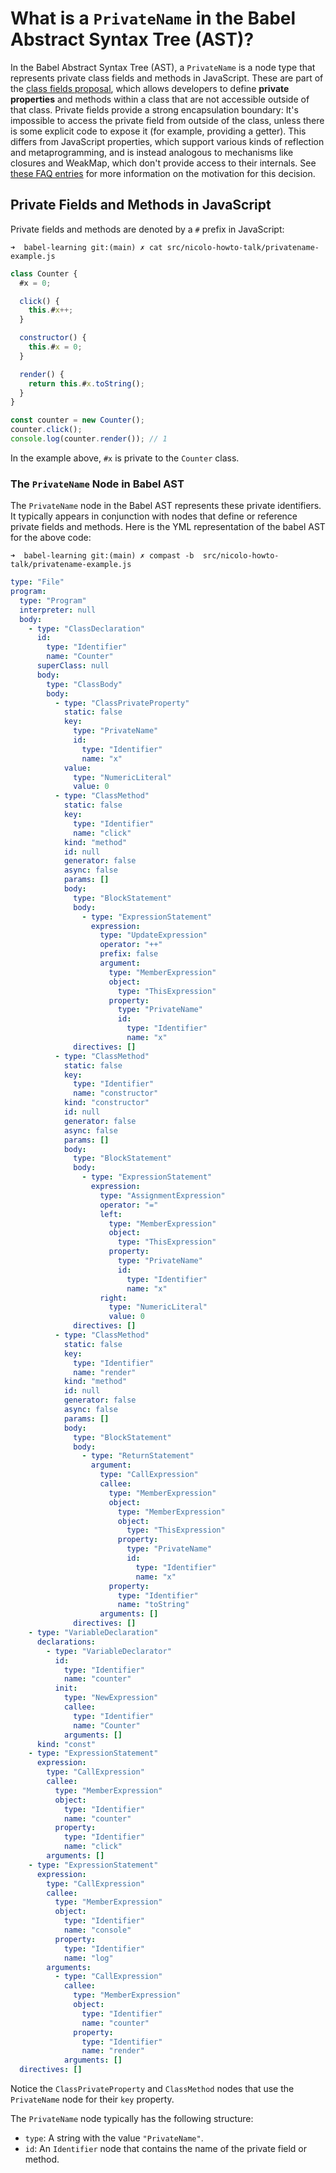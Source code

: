 # What is a `PrivateName` in the Babel Abstract Syntax Tree (AST)?

In the Babel Abstract Syntax Tree (AST), a `PrivateName` is a node type that represents private class fields and methods in JavaScript. These are part of the [class fields proposal](https://github.com/tc39/proposal-class-fields), which allows developers to define **private properties** and methods within a class that are not accessible outside of that class. Private fields provide a strong encapsulation boundary: It's impossible to access the private field from outside of the class, unless there is some explicit code to expose it (for example, providing a getter). This differs from JavaScript properties, which support various kinds of reflection and metaprogramming, and is instead analogous to mechanisms like closures and WeakMap, which don't provide access to their internals. See [these FAQ entries](https://github.com/tc39/proposal-class-fields/blob/master/PRIVATE_SYNTAX_FAQ.md#why-doesnt-this-proposal-allow-some-mechanism-for-reflecting-on--accessing-private-fields-from-outside-the-class-which-declares-them-eg-for-testing-dont-other-languages-normally-allow-that) for more information on the motivation for this decision.

## Private Fields and Methods in JavaScript

Private fields and methods are denoted by a `#` prefix in JavaScript:

`➜  babel-learning git:(main) ✗ cat src/nicolo-howto-talk/privatename-example.js`
```js 
class Counter {
  #x = 0;

  click() {
    this.#x++;
  }

  constructor() {
    this.#x = 0;
  }

  render() {
    return this.#x.toString();
  }
}

const counter = new Counter();
counter.click();
console.log(counter.render()); // 1
```

In the example above, `#x` is private to the `Counter` class.

### The `PrivateName` Node in Babel AST

The `PrivateName` node in the Babel AST represents these private identifiers. It typically appears in conjunction with nodes that define or reference private fields and methods. Here is the YML representation of the babel AST for the above code:

`➜  babel-learning git:(main) ✗ compast -b  src/nicolo-howto-talk/privatename-example.js`
```yml
type: "File"
program:
  type: "Program"
  interpreter: null
  body:
    - type: "ClassDeclaration"
      id:
        type: "Identifier"
        name: "Counter"
      superClass: null
      body:
        type: "ClassBody"
        body:
          - type: "ClassPrivateProperty"
            static: false
            key:
              type: "PrivateName"
              id:
                type: "Identifier"
                name: "x"
            value:
              type: "NumericLiteral"
              value: 0
          - type: "ClassMethod"
            static: false
            key:
              type: "Identifier"
              name: "click"
            kind: "method"
            id: null
            generator: false
            async: false
            params: []
            body:
              type: "BlockStatement"
              body:
                - type: "ExpressionStatement"
                  expression:
                    type: "UpdateExpression"
                    operator: "++"
                    prefix: false
                    argument:
                      type: "MemberExpression"
                      object:
                        type: "ThisExpression"
                      property:
                        type: "PrivateName"
                        id:
                          type: "Identifier"
                          name: "x"
              directives: []
          - type: "ClassMethod"
            static: false
            key:
              type: "Identifier"
              name: "constructor"
            kind: "constructor"
            id: null
            generator: false
            async: false
            params: []
            body:
              type: "BlockStatement"
              body:
                - type: "ExpressionStatement"
                  expression:
                    type: "AssignmentExpression"
                    operator: "="
                    left:
                      type: "MemberExpression"
                      object:
                        type: "ThisExpression"
                      property:
                        type: "PrivateName"
                        id:
                          type: "Identifier"
                          name: "x"
                    right:
                      type: "NumericLiteral"
                      value: 0
              directives: []
          - type: "ClassMethod"
            static: false
            key:
              type: "Identifier"
              name: "render"
            kind: "method"
            id: null
            generator: false
            async: false
            params: []
            body:
              type: "BlockStatement"
              body:
                - type: "ReturnStatement"
                  argument:
                    type: "CallExpression"
                    callee:
                      type: "MemberExpression"
                      object:
                        type: "MemberExpression"
                        object:
                          type: "ThisExpression"
                        property:
                          type: "PrivateName"
                          id:
                            type: "Identifier"
                            name: "x"
                      property:
                        type: "Identifier"
                        name: "toString"
                    arguments: []
              directives: []
    - type: "VariableDeclaration"
      declarations:
        - type: "VariableDeclarator"
          id:
            type: "Identifier"
            name: "counter"
          init:
            type: "NewExpression"
            callee:
              type: "Identifier"
              name: "Counter"
            arguments: []
      kind: "const"
    - type: "ExpressionStatement"
      expression:
        type: "CallExpression"
        callee:
          type: "MemberExpression"
          object:
            type: "Identifier"
            name: "counter"
          property:
            type: "Identifier"
            name: "click"
        arguments: []
    - type: "ExpressionStatement"
      expression:
        type: "CallExpression"
        callee:
          type: "MemberExpression"
          object:
            type: "Identifier"
            name: "console"
          property:
            type: "Identifier"
            name: "log"
        arguments:
          - type: "CallExpression"
            callee:
              type: "MemberExpression"
              object:
                type: "Identifier"
                name: "counter"
              property:
                type: "Identifier"
                name: "render"
            arguments: []
  directives: []
```
Notice the `ClassPrivateProperty` and `ClassMethod` nodes that use the `PrivateName` node for their `key` property.

The `PrivateName` node typically has the following structure:

- `type`: A string with the value `"PrivateName"`.
- `id`: An `Identifier` node that contains the name of the private field or method.
